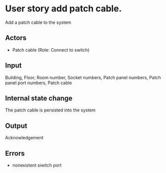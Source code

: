 # User story add patch cable.

Add a patch cable to the system

## Actors

* Patch cable (Role: Connect to switch)

## Input

Building, Floor, Room number, Socket numbers, Patch panel numbers, Patch panel port numbers, Patch cable

## Internal state change

The patch cable is persisted into the system

## Output 

Acknowledgement

## Errors


* nonexistent siwitch port